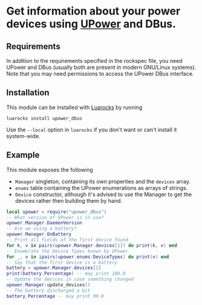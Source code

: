 # Get information about your power devices using [UPower](https://upower.freedesktop.org/) and DBus.

## Requirements

In addition to the requirements specified in the rockspec file,
you need UPower and DBus (usually both are present in modern GNU/Linux systems).
Note that you may need permissions to access the UPower DBus interface.

## Installation

This module can be installed with [Luarocks](http://luarocks.org/) by running

    luarocks install upower_dbus

Use the `--local` option in `luarocks` if you don't want or can't install it system-wide.

## Example

This module exposes the following

* `Manager` singleton, containing its own properties and the `devices` array.
* `enums` table containing the UPower enumerations as arrays of strings.
* `Device` constructor, although it's advised to use the Manager to get the devices rather then building them by hand.

```lua
local upower = require("upower_dbus")
-- What version of UPower is in use?
upower.Manager.DaemonVersion
-- Are we using a battery?
upower.Manager.OnBattery
-- Print all fields of the first device found
for k, v in pairs(upower.Manager.devices[1]) do print(k, v) end
-- Enumerate the Device Types known by UPower
for _, v in ipairs(upower.enums.DeviceTypes) do print(v) end
-- Say that the first device is a battery
battery = upower.Manager.devices[1]
print(battery.Percentage) -- may print 100.0
-- Update the devices in case something changed
upower.Manager:update_devices()
-- The battery discharged a bit
battery.Percentage -- may print 99.0
```
